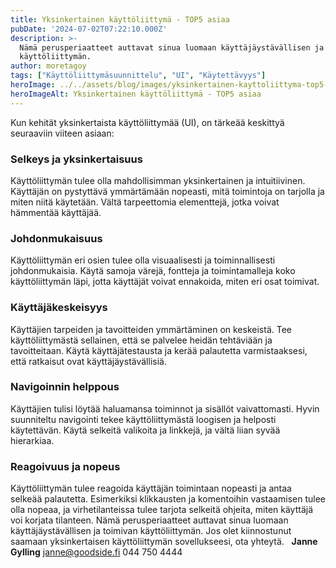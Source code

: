 ```yaml
---
title: Yksinkertainen käyttöliittymä - TOP5 asiaa
pubDate: '2024-07-02T07:22:10.000Z'
description: >-
  Nämä perusperiaatteet auttavat sinua luomaan käyttäjäystävällisen ja toimivan
  käyttöliittymän.
author: moretagoy
tags: ["Käyttöliittymäsuunnittelu", "UI", "Käytettävyys"]
heroImage: ../../assets/blog/images/yksinkertainen-kayttoliittyma-top5-asiaa/featured.jpg
heroImageAlt: Yksinkertainen käyttöliittymä - TOP5 asiaa
---
```


Kun kehität yksinkertaista käyttöliittymää (UI), on tärkeää keskittyä seuraaviin viiteen asiaan:

### Selkeys ja yksinkertaisuus

Käyttöliittymän tulee olla mahdollisimman yksinkertainen ja intuitiivinen. Käyttäjän on pystyttävä ymmärtämään nopeasti, mitä toimintoja on tarjolla ja miten niitä käytetään. Vältä tarpeettomia elementtejä, jotka voivat hämmentää käyttäjää.

### Johdonmukaisuus

Käyttöliittymän eri osien tulee olla visuaalisesti ja toiminnallisesti johdonmukaisia. Käytä samoja värejä, fontteja ja toimintamalleja koko käyttöliittymän läpi, jotta käyttäjät voivat ennakoida, miten eri osat toimivat.

### Käyttäjäkeskeisyys

Käyttäjien tarpeiden ja tavoitteiden ymmärtäminen on keskeistä. Tee käyttöliittymästä sellainen, että se palvelee heidän tehtäviään ja tavoitteitaan. Käytä käyttäjätestausta ja kerää palautetta varmistaaksesi, että ratkaisut ovat käyttäjäystävällisiä.

### Navigoinnin helppous

Käyttäjien tulisi löytää haluamansa toiminnot ja sisällöt vaivattomasti. Hyvin suunniteltu navigointi tekee käyttöliittymästä loogisen ja helposti käytettävän. Käytä selkeitä valikoita ja linkkejä, ja vältä liian syvää hierarkiaa.

### Reagoivuus ja nopeus

Käyttöliittymän tulee reagoida käyttäjän toimintaan nopeasti ja antaa selkeää palautetta. Esimerkiksi klikkausten ja komentoihin vastaamisen tulee olla nopeaa, ja virhetilanteissa tulee tarjota selkeitä ohjeita, miten käyttäjä voi korjata tilanteen. Nämä perusperiaatteet auttavat sinua luomaan käyttäjäystävällisen ja toimivan käyttöliittymän. Jos olet kiinnostunut saamaan yksinkertaisen käyttöliittymän sovellukseesi, ota yhteytä.   **Janne Gylling** janne@goodside.fi 044 750 4444